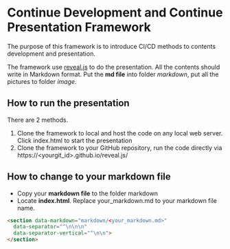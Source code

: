 # Continue Development and Continue Presentation Framework

The purpose of this framework is to introduce CI/CD methods to contents development and presentation.

The framework use [reveal.js](https://github.com/hakimel/reveal.js "reveal.js") to do the presentation.
All the contents should write in Markdown format. Put the **md file** into folder *markdown*, put all the pictures to folder *image*.

## How to run the presentation
There are 2 methods.
1.	Clone the framework to local and host the code on any local web server. Click index.html to start the presentation
2.	Clone the framework to your GitHub repository, run the code directly via https://<yourgit_id>.github.io/reveal.js/

## How to change to your markdown file
* Copy your **markdown file** to the folder markdown
* Locate **index.html**. Replace your_markdown.md to your markdown file name.

```html
<section data-markdown="markdown/<your_markdown.md>"
  data-separator="^\n\n\n"
  data-separator-vertical="^\n\n">
</section>
```

